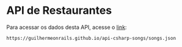 # API de Restaurantes 

Para acessar os dados desta API, acesse o [link](https://guilhermeonrails.github.io/api-restaurantes/restaurante.json):

```
https://guilhermeonrails.github.io/api-csharp-songs/songs.json
```
